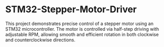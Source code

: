 # STM32-Stepper-Motor-Driver
 This project demonstrates precise control of a stepper motor using an STM32 microcontroller. The motor is controlled via half-step driving with adjustable RPM, allowing smooth and efficient rotation in both clockwise and counterclockwise directions.
